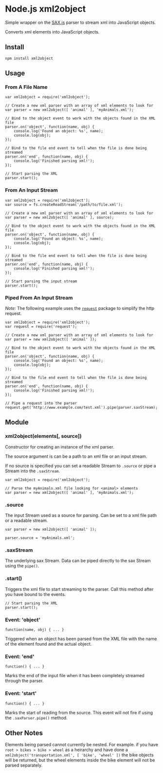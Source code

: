 # Node.js xml2object

Simple wrapper on the [SAX.js](https://github.com/isaacs/sax-js) parser to stream xml into JavaScript objects.

Converts xml elements into JavaScript objects.

## Install

    npm install xml2object

## Usage

### From A File Name

    var xml2object = require('xml2object');
    
    // Create a new xml parser with an array of xml elements to look for
    var parser = new xml2object([ 'animal' ], 'myAnimals.xml');
    
    // Bind to the object event to work with the objects found in the XML file
    parser.on('object', function(name, obj) {
        console.log('Found an object: %s', name);
        console.log(obj);
    });

    // Bind to the file end event to tell when the file is done being streamed
    parser.on('end', function(name, obj) {
        console.log('Finished parsing xml!');
    });
    
    // Start parsing the XML
    parser.start();

### From An Input Stream

    var xml2object = require('xml2object');
    var source = fs.createReadStream('/path/to/file.xml');
    
    // Create a new xml parser with an array of xml elements to look for
    var parser = new xml2object([ 'animal' ], source);
    
    // Bind to the object event to work with the objects found in the XML file
    parser.on('object', function(name, obj) {
        console.log('Found an object: %s', name);
        console.log(obj);
    });

    // Bind to the file end event to tell when the file is done being streamed
    parser.on('end', function(name, obj) {
        console.log('Finished parsing xml!');
    });

    // Start parsing the input stream
    parser.start();

### Piped From An Input Stream

_Note:_ The following example uses the [`request`][1] package to simplify the http request.

    var xml2object = require('xml2object');
    var request = require('request');
    
    // Create a new xml parser with an array of xml elements to look for
    var parser = new xml2object([ 'animal' ]);
    
    // Bind to the object event to work with the objects found in the XML file
    parser.on('object', function(name, obj) {
        console.log('Found an object: %s', name);
        console.log(obj);
    });

    // Bind to the file end event to tell when the file is done being streamed
    parser.on('end', function(name, obj) {
        console.log('Finished parsing xml!');
    });

    // Pipe a request into the parser
    request.get('http://www.example.com/test.xml').pipe(parser.saxStream);

## Module

### xml2object(elements[, source])

Constructor for creating an instance of the xml parser.

The source argument is can be a path to an xml file or an input stream.

If no source is specified you can set a readable Stream to `.source` or pipe a Stream into the `.saxStream`.

    var xml2object = require('xml2object');
    
    // Parse the myAnimals.xml file looking for <animal> elements
    var parser = new xml2object([ 'animal' ], 'myAnimals.xml');

### .source

The input Stream used as a source for parsing. Can be set to a xml file path or a readable stream.

    var parser = new xml2object([ 'animal' ]);

    parser.source = 'myAnimals.xml';

### .saxStream

The underlying sax Stream. Data can be piped directly to the sax Stream using the `pipe()`.

### .start()

Triggers the xml file to start streaming to the parser. Call this method after you have bound to the events.

    // Start parsing the XML
    parser.start();

### Event: 'object'

    function(name, obj) { ... }

Triggered when an object has been parsed from the XML file with the name of the element found and the actual object.

### Event: 'end'

    function() { ... }

Marks the end of the input file when it has been completely streamed through the parser.

### Event: 'start'

    function() { ... }

Marks the start of reading from the source. This event will not fire if using the `.saxParser.pipe()` method.

## Other Notes

Elements being parsed cannot currently be nested. For example. if you have `root > bikes > bike > wheel` as a heirarchy and have done a `xml2object('transportation.xml', [ 'bike', 'wheel' ])` the bike objects will be returned, but the wheel elements inside the bike element will not be parsed separately.

  [1]: https://github.com/mikeal/request
